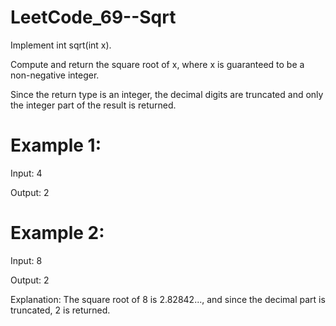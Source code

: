 # LeetCode_69--Sqrt

Implement int sqrt(int x).

Compute and return the square root of x, where x is guaranteed to be a non-negative integer.

Since the return type is an integer, the decimal digits are truncated and only the integer part of the result is returned.

# Example 1:

Input: 4

Output: 2

# Example 2:

Input: 8

Output: 2

Explanation: The square root of 8 is 2.82842..., and since the decimal part is truncated, 2 is returned.
